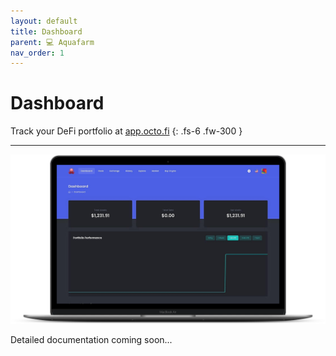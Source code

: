 ```yaml
---
layout: default
title: Dashboard
parent: 💻 Aquafarm 
nav_order: 1
---
```


# Dashboard

Track your DeFi portfolio at [app.octo.fi](https://app.octo.fi)
{: .fs-6 .fw-300 }

---

![](/assets/images/dashboard.png)

Detailed documentation coming soon...
